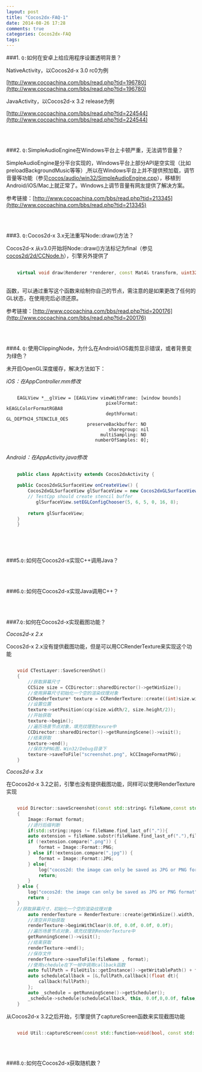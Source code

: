 ```yaml
---
layout: post
title: "Cocos2dx-FAQ-1"
date: 2014-08-26 17:28
comments: true
categories: Cocos2dx-FAQ
tags: 
---
```


###1. `Q:`如何在安卓上给应用程序设置透明背景？

NativeActivity，以Cocos2d-x 3.0 rc0为例

[http://www.cocoachina.com/bbs/read.php?tid=196780](http://www.cocoachina.com/bbs/read.php?tid=196780)

JavaActivity，以Cocos2d-x 3.2 release为例

[http://www.cocoachina.com/bbs/read.php?tid=224544](http://www.cocoachina.com/bbs/read.php?tid=224544)

<!-- more -->

<br></br>

###2. `Q:`SimpleAudioEngine在Windows平台上卡顿严重，无法调节音量？

SimpleAudioEngine是分平台实现的，Windows平台上部分API是空实现（比如preloadBackgroundMusic等等）,所以在Windows平台上并不提供预加载，调节音量等功能（参见[cocos/audio/win32/SimpleAudioEngine.cpp](https://github.com/cocos2d/cocos2d-x/blob/v3/cocos/audio/win32/SimpleAudioEngine.cpp)），移植到Android/iOS/Mac上就正常了。Windows上调节音量有网友提供了解决方案。

参考链接：[http://www.cocoachina.com/bbs/read.php?tid=213345](http://www.cocoachina.com/bbs/read.php?tid=213345)

<br></br>

###3. `Q:`Cocos2d-x 3.x无法重写Node::draw()方法？

Cocos2d-x 从v3.0开始将Node::draw()方法标记为final（参见[cocos2d/2d/CCNode.h](https://github.com/cocos2d/cocos2d-x/blob/v3/cocos/2d/CCNode.h)），引擎另外提供了
    
``` cpp draw函数
	
	virtual void draw(Renderer *renderer, const Mat4& transform, uint32_t flags);
	
```

函数，可以通过重写这个函数来绘制你自己的节点，需注意的是如果更改了任何的GL状态，在使用完后必须还原。

参考链接：[http://www.cocoachina.com/bbs/read.php?tid=200176](http://www.cocoachina.com/bbs/read.php?tid=200176)

<br></br>

###4. `Q:`使用ClippingNode，为什么在Android/iOS裁剪显示错误，或者背景变为绿色？

未开启OpenGL深度缓存，解决方法如下：

*iOS：在AppController.mm修改*

``` objc iOS修改深度缓存
	
	EAGLView *__glView = [EAGLView viewWithFrame: [window bounds]
                                     pixelFormat: kEAGLColorFormatRGBA8
                                     depthFormat: GL_DEPTH24_STENCIL8_OES
                              preserveBackbuffer: NO
                                      sharegroup: nil
                                   multiSampling: NO
                                 numberOfSamples: 0];
    
```
                                 
*Android：在AppActivity.java修改*

``` java Android修改深度缓存
	
	public class AppActivity extends Cocos2dxActivity {
     
    public Cocos2dxGLSurfaceView onCreateView() {
        Cocos2dxGLSurfaceView glSurfaceView = new Cocos2dxGLSurfaceView(this);
        // TestCpp should create stencil buffer
           glSurfaceView.setEGLConfigChooser(5, 6, 5, 0, 16, 8);
         
        return glSurfaceView;
    }
	}
	
```

<br></br>

###5.`Q:`如何在Cocos2d-x实现C++调用Java？

<br></br>

###6.`Q:`如何在Cocos2d-x实现Java调用C++？

<br></br>

###7.`Q:`如何在Cocos2d-x实现截图功能？

*Cocos2d-x 2.x*

Cocos2d-x 2.x没有提供截图功能，但是可以用CCRenderTexture来实现这个功能

``` cpp SaveScreenShot

	void CTestLayer::SaveScreenShot()  
	{  
    	//获取屏幕尺寸  
    	CCSize size = CCDirector::sharedDirector()->getWinSize();  
    	//使用屏幕尺寸初始化一个空的渲染纹理对象  
    	CCRenderTexture* texture = CCRenderTexture::create((int)size.width, (int)size.height);  
    	//设置位置      
    	texture->setPosition(ccp(size.width/2, size.height/2));  
    	//开始获取      
    	texture->begin();  
    	//遍历场景节点对象，填充纹理到texure中  
    	CCDirector::sharedDirector()->getRunningScene()->visit();  
    	//结束获取  
    	texture->end();  
    	//保存为PNG图，Win32/Debug目录下  
    	texture->saveToFile("screenshot.png", kCCImageFormatPNG);  
	}  
```

*Cocos2d-x 3.x*

在Cocos2d-x 3.2之前，引擎也没有提供截图功能，同样可以使用RenderTexture实现

``` cpp SaveScreenShot

	void Director::saveScreenshot(const std::string& fileName,const std::function<void(const std::string&)>& callback)  
	{  
    	Image::Format format;  
    	//进行后缀判断  
    	if(std::string::npos != fileName.find_last_of(".")){  
        auto extension = fileName.substr(fileName.find_last_of("."),fileName.length());  
        if (!extension.compare(".png")) {  
            format = Image::Format::PNG;  
        } else if(!extension.compare(".jpg")) {  
            format = Image::Format::JPG;  
        } else{  
            log("cocos2d: the image can only be saved as JPG or PNG format");  
            return;  
        }  
    } else {  
        log("cocos2d: the image can only be saved as JPG or PNG format");  
        return ;  
    }  
    //获取屏幕尺寸，初始化一个空的渲染纹理对象  
    	auto renderTexture = RenderTexture::create(getWinSize().width, getWinSize().height, Texture2D::PixelFormat::RGBA8888);  
    	//清空并开始获取  
    	renderTexture->beginWithClear(0.0f, 0.0f, 0.0f, 0.0f);  
    	//遍历场景节点对象，填充纹理到RenderTexture中  
    	getRunningScene()->visit();  
    	//结束获取  
    	renderTexture->end();  
    	//保存文件  
    	renderTexture->saveToFile(fileName , format);  
    	//使用schedule在下一帧中调用callback函数  
    	auto fullPath = FileUtils::getInstance()->getWritablePath() + fileName;  
    	auto scheduleCallback = [&,fullPath,callback](float dt){  
        	callback(fullPath);  
    	};  
    	auto _schedule = getRunningScene()->getScheduler();  
    	_schedule->schedule(scheduleCallback, this, 0.0f,0,0.0f, false, "screenshot");  
	}

```

从Cocos2d-x 3.2之后开始，引擎提供了captureScreen函数来实现截图功能

``` cpp captureScreen

	void Util::captureScreen(const std::function<void(bool, const std::string&)>& afterCaptured, const std::string& filename);

```

<br></br>

###8.`Q:`如何在Cocos2d-x获取随机数？

<br></br>